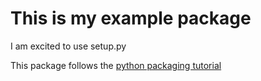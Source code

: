 # This is my example package 

I am excited to use setup.py

This package follows the [python packaging tutorial](https://packaging.python.org/tutorials/packaging-projects/)  
